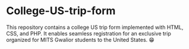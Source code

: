 # College-US-trip-form
This repository contains a college US trip form implemented with HTML, CSS, and PHP. It enables seamless registration for an exclusive trip organized for MITS Gwalior students to the United States. 😁
